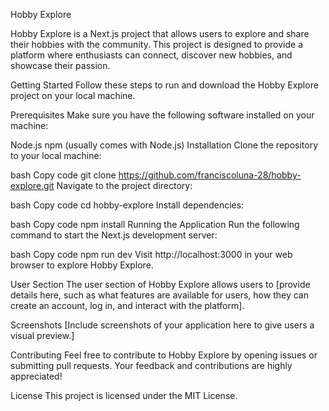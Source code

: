 Hobby Explore

Hobby Explore is a Next.js project that allows users to explore and share their hobbies with the community. This project is designed to provide a platform where enthusiasts can connect, discover new hobbies, and showcase their passion.

Getting Started
Follow these steps to run and download the Hobby Explore project on your local machine.

Prerequisites
Make sure you have the following software installed on your machine:

Node.js
npm (usually comes with Node.js)
Installation
Clone the repository to your local machine:

bash
Copy code
git clone https://github.com/franciscoluna-28/hobby-explore.git
Navigate to the project directory:

bash
Copy code
cd hobby-explore
Install dependencies:

bash
Copy code
npm install
Running the Application
Run the following command to start the Next.js development server:

bash
Copy code
npm run dev
Visit http://localhost:3000 in your web browser to explore Hobby Explore.

User Section
The user section of Hobby Explore allows users to [provide details here, such as what features are available for users, how they can create an account, log in, and interact with the platform].

Screenshots
[Include screenshots of your application here to give users a visual preview.]

Contributing
Feel free to contribute to Hobby Explore by opening issues or submitting pull requests. Your feedback and contributions are highly appreciated!

License
This project is licensed under the MIT License.

